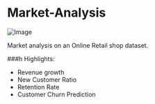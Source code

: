# Market-Analysis

![Image](https://www.google.com/imgres?imgurl=https%3A%2F%2Fuserscontent2.emaze.com%2Fimages%2F4a6e1c77-44db-4840-a3f3-44ea8de6777b%2F9b1baf9c106d5a0ebe1d5e769a7ff621.jpg&imgrefurl=https%3A%2F%2Fwww.emaze.com%2F%40AWTRRZRW&tbnid=m_y_9sewYtCAaM&vet=12ahUKEwjzt6iQ6_PqAhUPuqQKHeG2ASMQMyghegUIARCZAg..i&docid=Zie_0cLWmMCC4M&w=500&h=334&q=market%20analysis&ved=2ahUKEwjzt6iQ6_PqAhUPuqQKHeG2ASMQMyghegUIARCZAg)

Market analysis on an Online Retail shop dataset.

###h Highlights:

* Revenue growth
* New Customer Ratio
* Retention Rate
* Customer Churn Prediction
